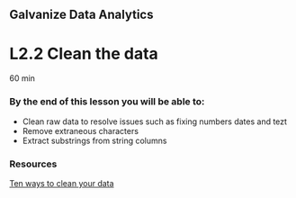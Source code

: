 ## Galvanize Data Analytics
# L2.2 Clean the data

60 min

### By the end of this lesson you will be able to:
* Clean raw data to resolve issues such as fixing numbers dates and tezt
* Remove extraneous characters
* Extract substrings from string columns

### Resources
[Ten ways to clean your data](https://support.office.com/en-us/article/top-ten-ways-to-clean-your-data-2844b620-677c-47a7-ac3e-c2e157d1db19)




